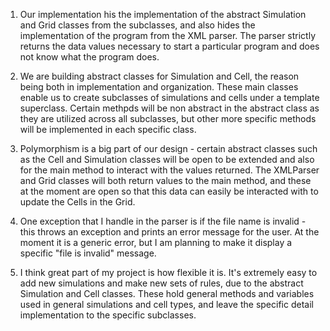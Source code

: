 1. Our implementation his the implementation of the abstract Simulation and Grid classes from the subclasses, and also hides the implementation of the program from the XML parser.  The parser strictly returns the data values necessary to start a particular program and does not know what the program does.

2. We are building abstract classes for Simulation and Cell, the reason being both in implementation and organization.  These main classes enable us to create subclasses of simulations and cells under a template superclass.  Certain methpds will be non abstract in the abstract class as they are utilized across all subclasses, but other more specific methods will be implemented in each specific class.

3. Polymorphism is a big part of our design - certain abstract classes such as the Cell and Simulation classes will be open to be extended and also for the main method to interact with the values returned.  The XMLParser and Grid classes will both return values to the main method, and these at the moment are open so that this data can easily be interacted with to update the Cells in the Grid.

4. One exception that I handle in the parser is if the file name is invalid - this throws an exception and prints an error message for the user.  At the moment it is a generic error, but I am planning to make it display a specific "file is invalid" message.

5. I think great part of my project is how flexible it is.  It's extremely easy to add new simulations and make new sets of rules, due to the abstract Simulation and Cell classes.  These hold general methods and variables used in general simulations and cell types, and leave the specific detail implementation to the specific subclasses.
